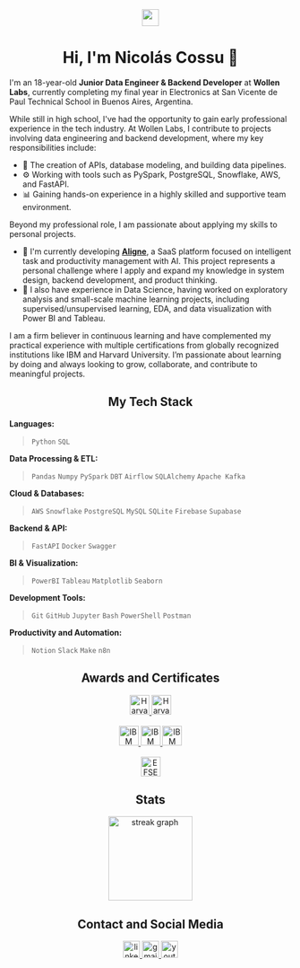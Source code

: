 <!-- INTRODUCTION -->

<div align="center">
<img src="https://media.giphy.com/media/v1.Y2lkPTc5MGI3NjExZG1taDJ2aXpxc3l0dHdwN2N0YjM5Nm5yNWpkbHU2MnR5eDBneTYzciZlcD12MV9pbnRlcm5hbF9naWZfYnlfaWQmY3Q9Zw/hvRJCLFzcasrR4ia7z/giphy.gif" width="30">
<h1>Hi, I'm Nicolás Cossu 👋</h1>
</div>

<p align="left"> I'm an 18-year-old <strong>Junior Data Engineer & Backend Developer</strong> at <strong>Wollen Labs</strong>, currently completing my final year in Electronics at San Vicente de Paul Technical School in Buenos Aires, Argentina. </p>

<p align="left"> While still in high school, I've had the opportunity to gain early professional experience in the tech industry. At Wollen Labs, I contribute to projects involving data engineering and backend development, where my key responsibilities include: </p> <ul> <li>🔧 The creation of APIs, database modeling, and building data pipelines.</li> <li>⚙️ Working with tools such as PySpark, PostgreSQL, Snowflake, AWS, and FastAPI.</li> <li>📊 Gaining hands-on experience in a highly skilled and supportive team environment.</li> </ul>

<p align="left">
Beyond my professional role, I am passionate about applying my skills to personal projects.
</p>
<ul>
<li>🌱 I'm currently developing <strong><a href="https://aligne.framer.website/" target="_blank">Aligne</a></strong>, a SaaS platform focused on intelligent task and productivity management with AI. This project represents a personal challenge where I apply and expand my knowledge in system design, backend development, and product thinking.</li>
<li>🚀 I also have experience in Data Science, having worked on exploratory analysis and small-scale machine learning projects, including supervised/unsupervised learning, EDA, and data visualization with Power BI and Tableau.</li>
</ul>

<p align="left">
I am a firm believer in continuous learning and have complemented my practical experience with multiple certifications from globally recognized institutions like IBM and Harvard University. I’m passionate about learning by doing and always looking to grow, collaborate, and contribute to meaningful projects.
</p>

<h2 align="center">My Tech Stack</h2>

<div align="left">
<strong>Languages:</strong>
<blockquote><code>Python</code> <code>SQL</code></blockquote>
<strong>Data Processing & ETL:</strong>
<blockquote><code>Pandas</code> <code>Numpy</code> <code>PySpark</code> <code>DBT</code> <code>Airflow</code> <code>SQLAlchemy</code> <code>Apache Kafka</code></blockquote>
<strong>Cloud & Databases:</strong>
<blockquote><code>AWS</code> <code>Snowflake</code> <code>PostgreSQL</code> <code>MySQL</code> <code>SQLite</code> <code>Firebase</code> <code>Supabase</code></blockquote>
<strong>Backend & API:</strong>
<blockquote><code>FastAPI</code> <code>Docker</code> <code>Swagger</code></blockquote>
<strong>BI & Visualization:</strong>
<blockquote><code>PowerBI</code> <code>Tableau</code> <code>Matplotlib</code> <code>Seaborn</code></blockquote>
<strong>Development Tools:</strong>
<blockquote><code>Git</code> <code>GitHub</code> <code>Jupyter</code> <code>Bash</code> <code>PowerShell</code> <code>Postman</code></blockquote>
<strong>Productivity and Automation:</strong>
<blockquote><code>Notion</code> <code>Slack</code> <code>Make</code> <code>n8n</code></blockquote>
</div>

<h2 align="center">Awards and Certificates</h2>

<div align="center">
  <a href="https://certificates.cs50.io/089c03ca-3b0c-4947-bcf8-980c292da97b.pdf?size=letter" target="_blank">
  <img src="https://img.shields.io/badge/Harvard-CS50P-red?style=for-the-badge&logo=harvard&logoColor=white" height="35" alt="Harvard CS50P Certificate" />
  </a>
  <a href="https://certificates.cs50.io/aeb5e609-645b-4786-b955-71dcc666c586.pdf?size=letter" target="_blank">
  <img src="https://img.shields.io/badge/Harvard-CS50SQL-red?style=for-the-badge&logo=harvard&logoColor=white" height="35" alt="Harvard CS50S Certificate" />
  </a>
</div>
<br>
<div align="center">
  <a href="https://courses.cognitiveclass.ai/certificates/70ecca66b0fa40b0b3e4c4254fba73f1" target="_blank">
  <img src="https://img.shields.io/badge/IBM-Data_Science_101-blue?style=for-the-badge&logo=ibm&logoColor=white" height="35" alt="IBM Data Science Certificates" />
  </a>
  <a href="https://courses.cognitiveclass.ai/certificates/08bc3ab4364a42e7bef9544dce7546ac" target="_blank">
  <img src="https://img.shields.io/badge/IBM-Data_Science_Methodology-blue?style=for-the-badge&logo=ibm&logoColor=white" height="35" alt="IBM Data Science Certificates" />
  </a>
  <a href="https://courses.cognitiveclass.ai/certificates/08bc3ab4364a42e7bef9544dce7546ac" target="_blank">
  <img src="https://img.shields.io/badge/IBM-Data_Science_Tools-blue?style=for-the-badge&logo=ibm&logoColor=white" height="35" alt="IBM Data Science Certificates" />
  </a>
</div>
<br>
<div align="center">
  <a href="https://cert.efset.org/en/QjkEuS" target="_blank">
  <img src="https://img.shields.io/badge/EFSET-English_C1-green?style=for-the-badge" height="35" alt="EFSET English Certificate" />
  </a>
</div>

<h2 align="center">Stats</h2>

<div align="center">
<img src="https://streak-stats.demolab.com?user=nicolasAlejandroCossu&locale=en&mode=weekly&theme=gotham&hide_border=false&border_radius=5&order=3" height="150" alt="streak graph"  />
</div>

<h2 align="center">Contact and Social Media</h2>

<div align="center">
<a href="https://www.linkedin.com/in/nicolas-cossu/" target="_blank">
<img src="https://img.shields.io/static/v1?message=LinkedIn&logo=linkedin&label=&color=0077B5&logoColor=white&labelColor=&style=flat" height="30" alt="linkedin logo"  />
</a>
<a href="mailto:nicolas.cossu2006@gmail.com" target="_blank">
<img src="https://img.shields.io/static/v1?message=Gmail&logo=gmail&label=&color=D14836&logoColor=white&labelColor=&style=flat" height="30" alt="gmail logo"  />
</a>
<a href="https://www.youtube.com/@thedatajourneyYT" target="_blank">
<img src="https://img.shields.io/static/v1?message=Youtube&logo=youtube&label=&color=FF0000&logoColor=white&labelColor=&style=flat" height="30" alt="youtube logo"  />
</a>
</div>
